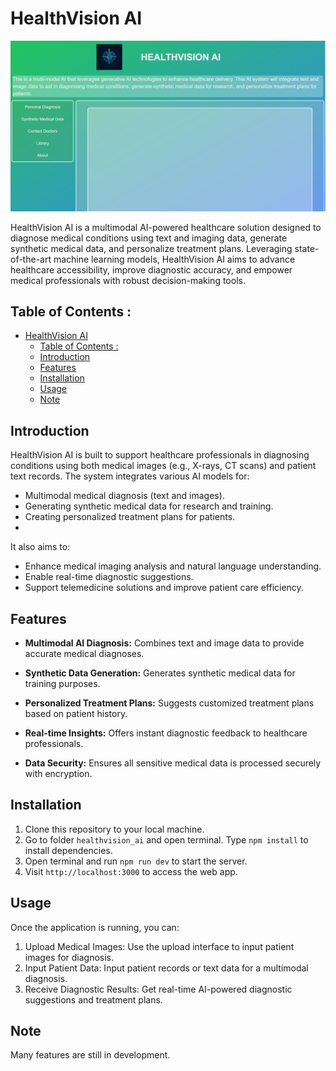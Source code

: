 # HealthVision AI

![image](screenshot.png)

HealthVision AI is a multimodal AI-powered healthcare solution designed to diagnose medical conditions using text and imaging data, generate synthetic medical data, and personalize treatment plans. Leveraging state-of-the-art machine learning models, HealthVision AI aims to advance healthcare accessibility, improve diagnostic accuracy, and empower medical professionals with robust decision-making tools.

## Table of Contents :
- [HealthVision AI](#healthvision-ai)
  - [Table of Contents :](#table-of-contents-)
  - [Introduction](#introduction)
  - [Features](#features)
  - [Installation](#installation)
  - [Usage](#usage)
  - [Note](#note)

## Introduction

HealthVision AI is built to support healthcare professionals in diagnosing conditions using both medical images (e.g., X-rays, CT scans) and patient text records. The system integrates various AI models for:

- Multimodal medical diagnosis (text and images).
- Generating synthetic medical data for research and training.
- Creating personalized treatment plans for patients.
- 
It also aims to:

- Enhance medical imaging analysis and natural language understanding.
- Enable real-time diagnostic suggestions.
- Support telemedicine solutions and improve patient care efficiency.

## Features

- **Multimodal AI Diagnosis:** Combines text and image data to provide accurate medical diagnoses.

- **Synthetic Data Generation:** Generates synthetic medical data for training purposes.
- **Personalized Treatment Plans:** Suggests customized treatment plans based on patient history.
- **Real-time Insights:** Offers instant diagnostic feedback to healthcare professionals.
- **Data Security:** Ensures all sensitive medical data is processed securely with encryption.

## Installation

1. Clone this repository to your local machine.
2. Go to folder `healthvision_ai` and open terminal. Type `npm install` to install dependencies.
3. Open terminal and run `npm run dev` to start the server.
4. Visit `http://localhost:3000` to access the web app.

## Usage

Once the application is running, you can:

1. Upload Medical Images: Use the upload interface to input patient images for diagnosis.
2. Input Patient Data: Input patient records or text data for a multimodal diagnosis.
3. Receive Diagnostic Results: Get real-time AI-powered diagnostic suggestions and treatment plans.

## Note

Many features are still in development.
